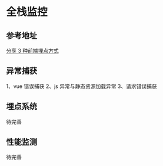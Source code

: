 # 全栈监控

## 参考地址

[分享 3 种前端埋点方式](https://baijiahao.baidu.com/s?id=1767920403489001870&wfr=spider&for=pc)

## 异常捕获

1、vue 错误捕获
2、js 异常与静态资源加载异常
3、请求错误捕获

## 埋点系统

待完善

## 性能监测

待完善
